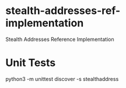 stealth-addresses-ref-implementation
====================================

Stealth Addresses Reference Implementation


Unit Tests
==========

python3 -m unittest discover -s stealthaddress
